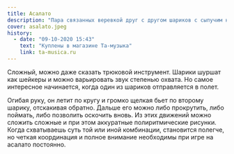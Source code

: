 ```yaml
---
title: Асалато
description: "Пара связанных веревкой друг с другом шариков с сыпучим наполнителем"
cover: asalato.jpeg
history:
  - date: "09-10-2020 15:43"
    text: "Куплены в магазине Та-музыка"
    link: ta-musica.ru
---
```


Сложный, можно даже сказать трюковой инструмент. Шарики шуршат как шейкеры и можно варьировать звук степенью охвата. Но самое интересное начинается, когда один из шариков отправляется в полет.

Огибая руку, он летит по кругу и громко щелкая бьет по второму шарику, отскакивая обратно. Дальше его можно либо прокрутить, либо поймать, либо позволить оскочить вновь. Из этих движений можно сложить сложные и при этом аккуратные полиритмические рисунки. Когда схватываешь суть той или иной комбинации, становится полегче, но четкая координация и полное внимание необходимы при игре на асалато постоянно.
